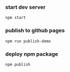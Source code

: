 ### start dev server
```shell
npm start
```

### publish to github pages
```shell
npm run publish-demo
```

### deploy npm package
```shell
npm publish
```
